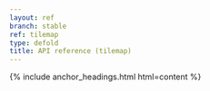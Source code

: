 ```yaml
---
layout: ref
branch: stable
ref: tilemap
type: defold
title: API reference (tilemap)
---
```

{% include anchor_headings.html html=content %}